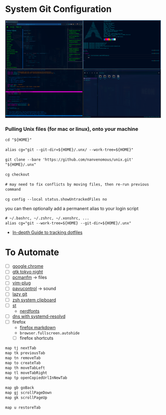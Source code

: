 # System Git Configuration

![arch system image](./.rdm/arch_config.png)

### Pulling Unix files (for mac or linux), onto your machine

```
cd "${HOME}"

alias cg="git --git-dir=${HOME}/.unx/ --work-tree=${HOME}"

git clone --bare 'https://github.com/nanvenomous/unix.git' "${HOME}/.unx"

cg checkout

# may need to fix conflicts by moving files, then re-run previous command

cg config --local status.showUntrackedFiles no
```

you can then optionally add a permanent alias to your login script
```
# ~/.bashrc, ~/.zshrc, ~/.xonshrc, ...
alias cg="git --work-tree=${HOME} --git-dir=${HOME}/.unx"
```



* [In-depth Guide to tracking dotfiles](https://developer.atlassian.com/blog/2016/02/best-way-to-store-dotfiles-git-bare-repo/)

# To Automate
* [ ] [google chrome](https://aur.archlinux.org/packages/google-chrome/)
* [ ] [gtk tokyo night](https://github.com/stronk-dev/Tokyo-Night-Linux)
* [ ] [pcmanfm](https://archlinux.org/packages/community/x86_64/pcmanfm/) -> files
* [ ] [vim-plug](https://aur.archlinux.org/packages/vim-plug/)
* [ ] [pavucontrol](https://archlinux.org/packages/extra/x86_64/pavucontrol/) -> sound
* [ ] [lazy git](https://archlinux.org/packages/community/x86_64/lazygit/)
* [ ] [zsh system clipboard](https://github.com/kutsan/zsh-system-clipboard)
* [ ] [st](https://github.com/siduck76/st)
  * [nerdfonts](https://aur.archlinux.org/packages/nerd-fonts-jetbrains-mono/)
* [ ] [dns with systemd-resolvd](https://wiki.archlinux.org/title/NetworkManager#systemd-resolved)
* [ ] firefox 
  * [firefox markdown](https://github.com/KeithLRobertson/markdown-viewer#support-for-local-files-on-linux)
  * `browser.fullscreen.autohide`
  * [ ] firefox shortcuts
```
map tj nextTab
map tk previousTab
map tn removeTab
map to createTab
map th moveTabLeft
map tl moveTabRight
map tp openCopiedUrlInNewTab

map gb goBack
map gj scrollPageDown
map gk scrollPageUp

map u restoreTab
```
